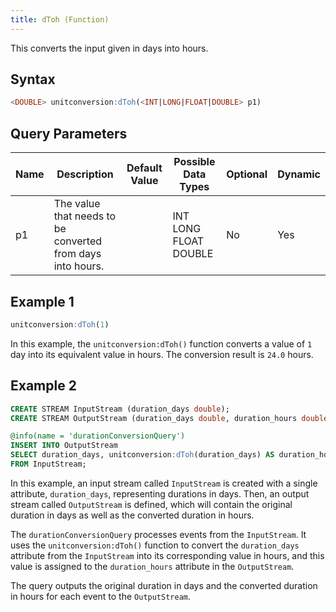 ```yaml
---
title: dToh (Function)
---
```


This converts the input given in days into hours.

## Syntax

```sql
<DOUBLE> unitconversion:dToh(<INT|LONG|FLOAT|DOUBLE> p1)
```

## Query Parameters

| Name | Description | Default Value | Possible Data Types   | Optional | Dynamic |
|------|-------------|---------------|-----------------------|----------|---------|
| p1   | The value that needs to be converted from days into hours. |               | INT LONG FLOAT DOUBLE | No       | Yes     |

## Example 1

```sql
unitconversion:dToh(1)
```

In this example, the `unitconversion:dToh()` function converts a value of `1` day into its equivalent value in hours. The conversion result is `24.0` hours.

## Example 2

```sql
CREATE STREAM InputStream (duration_days double);
CREATE STREAM OutputStream (duration_days double, duration_hours double);

@info(name = 'durationConversionQuery')
INSERT INTO OutputStream
SELECT duration_days, unitconversion:dToh(duration_days) AS duration_hours
FROM InputStream;
```

In this example, an input stream called `InputStream` is created with a single attribute, `duration_days`, representing durations in days. Then, an output stream called `OutputStream` is defined, which will contain the original duration in days as well as the converted duration in hours.

The `durationConversionQuery` processes events from the `InputStream`. It uses the `unitconversion:dToh()` function to convert the `duration_days` attribute from the `InputStream` into its corresponding value in hours, and this value is assigned to the `duration_hours` attribute in the `OutputStream`.

The query outputs the original duration in days and the converted duration in hours for each event to the `OutputStream`.
